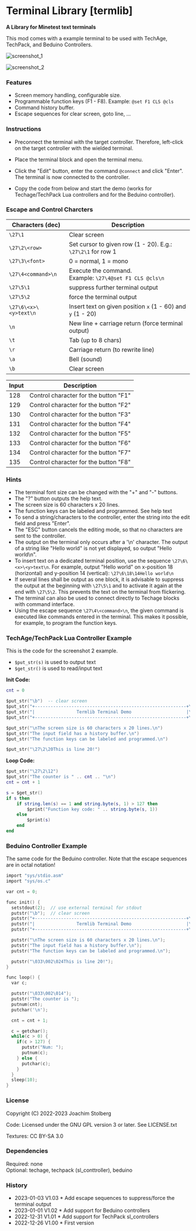 # Terminal Library [termlib]

**A Library for Minetest text terminals**

This mod comes with a example terminal to be used with TechAge, TechPack, and
Beduino Controllers.

![screenshot_1](./screenshot_1.png)

![screenshot_2](./screenshot_2.png)


### Features

- Screen memory handling, configurable size.
- Programmable function keys (F1 - F8). Example: `@set F1 CLS @cls`
- Command history buffer.
- Escape sequences for clear screen, goto line, ...

### Instructions

- Preconnect the terminal with the target controller. Therefore, left-click on the target controller
  with the wielded terminal.

- Place the terminal block and open the terminal menu.

- Click the "Edit" button, enter the command `@connect` and click "Enter". The terminal is now
  connected to the controller.

- Copy the code from below and start the demo (works for Techage/TechPack Lua controllers and for
  the Beduino controller).

### Escape and Control Charcters

| Characters (dec)      | Description                                                  |
| --------------------- | ------------------------------------------------------------ |
| `\27\1`               | Clear screen                                                 |
| `\27\2\<row>`         | Set cursor to given row (1 - 20). E.g.: `\27\2\1` for row 1  |
| `\27\3\<font>`        | 0 = normal, 1 = mono                                         |
| `\27\4<command>\n`    | Execute the command.<br />Example: `\27\4@set F1 CLS @cls\n` |
| `\27\5\1`             | suppress further terminal output                             |
| `\27\5\2`             | force the terminal output                                    |
| `\27\6\<x>\<y>text\n` | Insert text on given position `x` (1 - 60) and `y` (1 - 20)  |
| `\n`                  | New line + carriage return (force terminal output)           |
| `\t`                  | Tab (up to 8 chars)                                          |
| `\r`                  | Carriage return (to rewrite line)                            |
| `\a`                  | Bell (sound)                                                 |
| `\b`                  | Clear screen                                                 |


| Input      | Description                              |
| ---------- | ---------------------------------------- |
| 128        | Control character for the button "F1"    |
| 129        | Control character for the button "F2"    |
| 130        | Control character for the button "F3"    |
| 131        | Control character for the button "F4"    |
| 132        | Control character for the button "F5"    |
| 133        | Control character for the button "F6"    |
| 134        | Control character for the button "F7"    |
| 135        | Control character for the button "F8"    |


### Hints

- The terminal font size can be changed with the "+" and "-" buttons.
- The "?" button outputs the help text.
- The screen size is 60 characters x 20 lines.
- The function keys can be labeled and programmed. See help text
- To send a string/characters to the controller, enter the string into the edit field and press "Enter".
- The "ESC" button cancels the editing mode, so that no characters are sent to the controller.
- The output on the terminal only occurs after a '\n' character. The output of a string like
  "Hello world" is not yet displayed, so output "Hello world\n".
- To insert text on a dedicated terminal position, use the sequence `\27\6\<x>\<y>text\n`.
  For example, output "Hello world" on x-position 18 (horizontal) and y-position 14 (vertical):
  `\27\6\18\14Hello world\n`
- If several lines shall be output as one block, it is advisable to suppress the output at
  the beginning with `\27\5\1` and to activate it again at the end with `\27\5\2`.
  This prevents the text on the terminal from flickering.
- The terminal can also be used to connect directly to Techage blocks with command interface.
- Using the escape sequence `\27\4\<command>\n`, the given command is executed like commands
  entered in the terminal. This makes it possible, for example, to program the function keys.

### TechAge/TechPack Lua Controller Example

This is the code for the screenshot 2 example.

- `$put_str(s)` is used to output text
- `$get_str()` is used to read/input text

**Init Code:**

```lua
cnt = 0

$put_str("\b")  -- clear screen
$put_str("+----------------------------------------------------------+\n")
$put_str("|                Termlib Terminal Demo                     |\n")
$put_str("+----------------------------------------------------------+\n")

$put_str("\nThe screen size is 60 characters x 20 lines.\n")
$put_str("The input field has a history buffer.\n")
$put_str("The function keys can be labeled and programmed.\n")

$put_str("\27\2\20This is line 20!")
```

**Loop Code:**

```lua
$put_str("\27\2\12")
$put_str("The counter is " .. cnt .. "\n")
cnt = cnt + 1

s = $get_str()
if s then
    if string.len(s) == 1 and string.byte(s, 1) > 127 then
        $print("Function key code: " .. string.byte(s, 1))
    else
        $print(s)
    end
end
```


### Beduino Controller Example

The same code for the Beduino controller.
Note that the escape sequences are in octal notation!

```c
import "sys/stdio.asm"
import "sys/os.c"

var cnt = 0;

func init() {
  setstdout(2);  // use external terminal for stdout
  putstr("\b");  // clear screen
  putstr("+----------------------------------------------------------+\n");
  putstr("|                Termlib Terminal Demo                     |\n");
  putstr("+----------------------------------------------------------+\n");

  putstr("\nThe screen size is 60 characters x 20 lines.\n");
  putstr("The input field has a history buffer.\n");
  putstr("The function keys can be labeled and programmed.\n");

  putstr("\033\002\024This is line 20!");
}

func loop() {
  var c;

  putstr("\033\002\014");
  putstr("The counter is ");
  putnum(cnt);
  putchar('\n');

  cnt = cnt + 1;

  c = getchar();
  while(c > 0) {
    if(c > 127) {
      putstr("Num: ");
      putnum(c);
    } else {
      putchar(c);
    }
  }
  sleep(10);
}
```

### License

Copyright (C) 2022-2023 Joachim Stolberg

Code: Licensed under the GNU GPL version 3 or later. See LICENSE.txt

Textures: CC BY-SA 3.0


### Dependencies

Required: none  
Optional: techage, techpack (sl_conttroller), beduino


### History

- 2023-01-03  V1.03  * Add escape sequences to suppress/force the terminal output
- 2023-01-01  V1.02  * Add support for Beduino controllers
- 2022-12-31  V1.01  * Add support for TechPack sl_controllers
- 2022-12-26  V1.00  * First version
